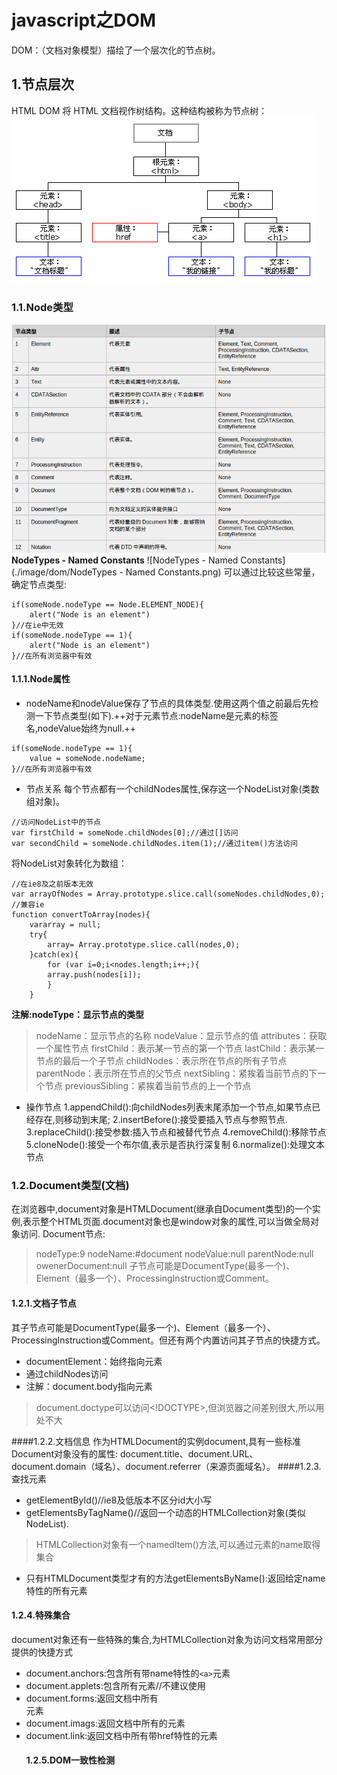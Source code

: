 # javascript之DOM
DOM：（文档对象模型）描绘了一个层次化的节点树。
## 1.节点层次
HTML DOM 将 HTML 文档视作树结构。这种结构被称为节点树：
![文档模型](./image/dom/ct_htmltree.gif)
### 1.1.Node类型
![Node类型](./image/dom/NodeTypes.png)
**NodeTypes - Named Constants**
![NodeTypes - Named Constants](./image/dom/NodeTypes - Named Constants.png)
可以通过比较这些常量，确定节点类型:
```
if(someNode.nodeType == Node.ELEMENT_NODE){
	alert("Node is an element")
}//在ie中无效
if(someNode.nodeType == 1){
	alert("Node is an element")
}//在所有浏览器中有效
```
#### 1.1.1.Node属性
+ nodeName和nodeValue保存了节点的具体类型.使用这两个值之前最后先检测一下节点类型(如下).++对于元素节点:nodeName是元素的标签名,nodeValue始终为null.++
```
if(someNode.nodeType == 1){
	value = someNode.nodeName;
}//在所有浏览器中有效
```

+ 节点关系
每个节点都有一个childNodes属性,保存这一个NodeList对象(类数组对象)。
```
//访问NodeList中的节点
var firstChild = someNode.childNodes[0];//通过[]访问
var secondChild = someNode.childNodes.item(1);//通过item()方法访问
```
将NodeList对象转化为数组：
```
//在ie8及之前版本无效
var arrayOfNodes = Array.prototype.slice.call(someNodes.childNodes,0);
//兼容ie
function convertToArray(nodes){
	vararray = null;
    try{
    	array= Array.prototype.slice.call(nodes,0);
    }catch(ex){
    	for (var i=0;i<nodes.length;i++;){
        array.push(nodes[i]);
        }
	}
```
**注解:nodeType：显示节点的类型**
> nodeName：显示节点的名称
> nodeValue：显示节点的值
> attributes：获取一个属性节点
> firstChild：表示某一节点的第一个节点
> lastChild：表示某一节点的最后一个子节点
> childNodes：表示所在节点的所有子节点
> parentNode：表示所在节点的父节点
> nextSibling：紧挨着当前节点的下一个节点
> previousSibling：紧挨着当前节点的上一个节点

+ 操作节点
1.appendChild():向childNodes列表末尾添加一个节点,如果节点已经存在,则移动到末尾;
2.insertBefore():接受要插入节点与参照节点.
3.replaceChild():接受参数:插入节点和被替代节点
4.removeChild():移除节点
5.cloneNode():接受一个布尔值,表示是否执行深复制
6.normalize():处理文本节点

### 1.2.Document类型(文档)
在浏览器中,document对象是HTMLDocument(继承自Document类型)的一个实例,表示整个HTML页面.document对象也是window对象的属性,可以当做全局对象访问.
Document节点:
> nodeType:9
> nodeName:#document
> nodeValue:null
> parentNode:null
> owenerDocument:null
> 子节点可能是DocumentType(最多一个)、Element（最多一个）、ProcessingInstruction或Comment。

#### 1.2.1.文档子节点
其子节点可能是DocumentType(最多一个)、Element（最多一个）、ProcessingInstruction或Comment。但还有两个内置访问其子节点的快捷方式。
+ documentElement：始终指向<html>元素
+ 通过childNodes访问
+ 注解：document.body指向<body>元素
> document.doctype可以访问<!DOCTYPE>,但浏览器之间差别很大,所以用处不大

####1.2.2.文档信息
作为HTMLDocument的实例document,具有一些标准Document对象没有的属性:
document.title、document.URL、document.domain（域名）、document.referrer（来源页面域名）。
####1.2.3.查找元素
+ getElementById()//ie8及低版本不区分id大小写
+ getElementsByTagName()//返回一个动态的HTMLCollection对象(类似NodeList).
> HTMLCollection对象有一个namedItem()方法,可以通过元素的name取得集合

+ 只有HTMLDocument类型才有的方法getElementsByName():返回给定name特性的所有元素

#### 1.2.4.特殊集合
document对象还有一些特殊的集合,为HTMLCollection对象为访问文档常用部分提供的快捷方式
+ document.anchors:包含所有带name特性的`<a>`元素
+ document.applets:包含所有<applet>元素//不建议使用
+ document.forms:返回文档中所有<form>元素
+ document.imags:返回文档中所有的<img>元素
+ document.link:返回文档中所有带href特性的元素

#### 1.2.5.DOM一致性检测
